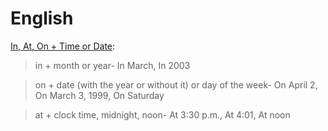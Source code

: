 # English

[In, At, On + Time or Date](http://www.5minuteenglish.com/mar18.htm):

> in + month or year- In March, In 2003

> on + date (with the year or without it) or day of the week- On April 2, On March 3, 1999, On Saturday

> at + clock time, midnight, noon- At 3:30 p.m., At 4:01, At noon
